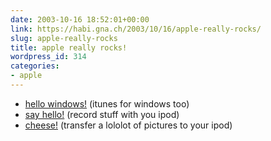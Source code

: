```yaml
---
date: 2003-10-16 18:52:01+00:00
link: https://habi.gna.ch/2003/10/16/apple-really-rocks/
slug: apple-really-rocks
title: apple really rocks!
wordpress_id: 314
categories:
- apple
---
```


- [hello windows!](https://apple.com/itunes/) (itunes for windows too)
- [say hello!](http://store.apple.com/1-800-MY-APPLE/WebObjects/AppleStore?productLearnMore=T7419LL/A) (record stuff with you ipod)
- [cheese!](http://store.apple.com/1-800-MY-APPLE/WebObjects/AppleStore?productLearnMore=T7418LL/A) (transfer a lololot of pictures to your ipod)

